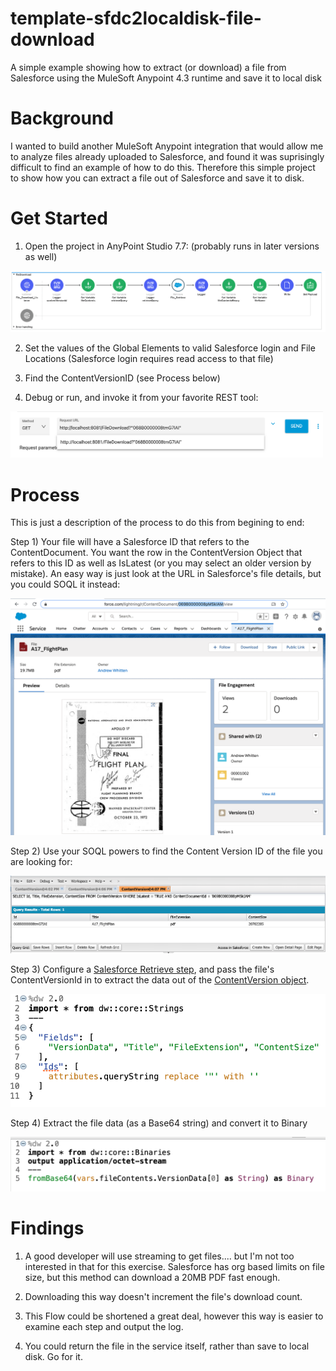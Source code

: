 # template-sfdc2localdisk-file-download
A simple example showing how to extract (or download) a file from Salesforce using the MuleSoft Anypoint 4.3 runtime and save it to local disk

# Background

I wanted to build another MuleSoft Anypoint integration that would allow me to analyze files already uploaded to Salesforce, and found it was suprisingly difficult to find an example of how to do this.
Therefore this simple project to show how you can extract a file out of Salesforce and save it to disk.

# Get Started

1) Open the project in AnyPoint Studio 7.7: (probably runs in later versions as well)

<img src="https://github.com/andrewwhitten/template-sfdc2localdisk-file-download/blob/main/images/file_download_flow.png"></img>

2) Set the values of the Global Elements to valid Salesforce login and File Locations (Salesforce login requires read access to that file)

3) Find the ContentVersionID (see Process below)

4) Debug or run, and invoke it from your favorite REST tool:

<img src="https://github.com/andrewwhitten/template-sfdc2localdisk-file-download/blob/main/images/Run.png" width="500"></img>


# Process

This is just a description of the process to do this from begining to end:

Step 1) Your file will have a Salesforce ID that refers to the ContentDocument. You want the row in the ContentVersion Object that refers to this ID as well as IsLatest (or you may select an older version by mistake). An easy way is just look at the URL in Salesforce's file details, but you could SOQL it instead:

<img src="https://github.com/andrewwhitten/template-sfdc2localdisk-file-download/blob/main/images/Step 1a.png"></img>

Step 2) Use your SOQL powers to find the Content Version ID of the file you are looking for:

<img src="https://github.com/andrewwhitten/template-sfdc2localdisk-file-download/blob/main/images/Step 1b.png"></img>

Step 3) Configure a <A HREF="https://docs.mulesoft.com/salesforce-connector/9.8/salesforce-connector-reference#Retrieve">Salesforce Retrieve step</A>, and pass the file's ContentVersionId in to extract the data out of the <A href="https://developer.salesforce.com/docs/atlas.en-us.api.meta/api/sforce_api_objects_contentversion.htm">ContentVersion object</A>.

<img src="https://github.com/andrewwhitten/template-sfdc2localdisk-file-download/blob/main/images/Step2.png" width="550"></img>

Step 4) Extract the file data (as a Base64 string) and convert it to Binary

<img src="https://github.com/andrewwhitten/template-sfdc2localdisk-file-download/blob/main/images/Step3.png" width="550"></img>


# Findings

1) A good developer will use streaming to get files.... but I'm not too interested in that for this exercise. Salesforce has org based limits on file size, but this method can download a 20MB PDF fast enough.

2) Downloading this way doesn't increment the file's download count.

3) This Flow could be shortened a great deal, however this way is easier to examine each step and output the log.

4) You could return the file in the service itself, rather than save to local disk. Go for it.
